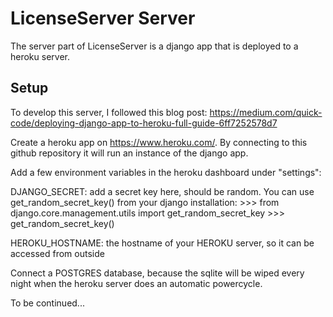 LicenseServer Server
====================

The server part of LicenseServer is a django app that is deployed to a heroku server.

Setup
-----

To develop this server, I followed this blog post:
https://medium.com/quick-code/deploying-django-app-to-heroku-full-guide-6ff7252578d7

Create a heroku app on https://www.heroku.com/. By connecting to this github repository it will run an instance of the django app.

Add a few environment variables in the heroku dashboard under "settings":

DJANGO_SECRET: add a secret key here, should be random. You can use get_random_secret_key() from your django installation:
    >>> from django.core.management.utils import get_random_secret_key
    >>> get_random_secret_key()

HEROKU_HOSTNAME: the hostname of your HEROKU server, so it can be accessed from outside

Connect a POSTGRES database, because the sqlite will be wiped every night when the heroku server does an automatic powercycle.

To be continued...
